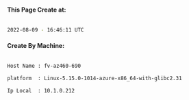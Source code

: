 
   
#### This Page Create at:

```bash

2022-08-09 - 16:46:11 UTC

```

#### Create By Machine:

```bash

Host Name : fv-az460-690

platform  : Linux-5.15.0-1014-azure-x86_64-with-glibc2.31

Ip Local  : 10.1.0.212

```

